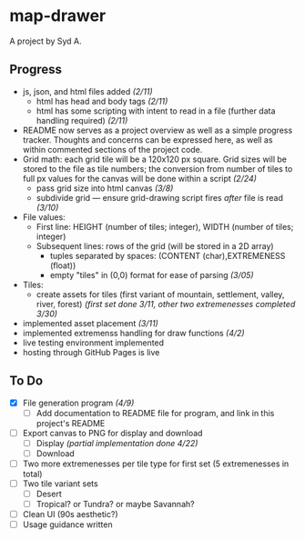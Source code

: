 # map-drawer

A project by Syd A.

## Progress

- js, json, and html files added *(2/11)*
  - html has head and body tags *(2/11)*
  - html has some scripting with intent to read in a file (further data handling required) *(2/11)*
- README now serves as a project overview as well as a simple progress tracker. Thoughts and concerns can be expressed here, as well as within commented sections of the project code.
- Grid math: each grid tile will be a 120x120 px square. Grid sizes will be stored to the file as tile numbers; the conversion from number of tiles to full px values for the canvas will be done within a script *(2/24)*
  - pass grid size into html canvas *(3/8)*
  - subdivide grid — ensure grid-drawing script fires *after* file is read *(3/10)*
- File values:
  - First line: HEIGHT (number of tiles; integer), WIDTH (number of tiles; integer)
  - Subsequent lines: rows of the grid (will be stored in a 2D array)
    - tuples separated by spaces: (CONTENT (char),EXTREMENESS (float)) 
    - empty "tiles" in (0,0) format for ease of parsing *(3/05)*
- Tiles:
  - create assets for tiles (first variant of mountain, settlement, valley, river, forest) *(first set done 3/11, other two extremenesses completed 3/30)*
- implemented asset placement *(3/11)*
- implemented extremenss handling for draw functions *(4/2)*
- live testing environment implemented
- hosting through GitHub Pages is live

## To Do
- [x] File generation program *(4/9)*
  - [ ] Add documentation to README file for program, and link in this project's README
- [ ] Export canvas to PNG for display and download
  - [ ] Display *(partial implementation done 4/22)*
  - [ ] Download
- [ ] Two more extremenesses per tile type for first set (5 extremenesses in total)
- [ ] Two tile variant sets
    - [ ] Desert
    - [ ] Tropical? or Tundra? or maybe Savannah?
- [ ] Clean UI (90s aesthetic?)
- [ ] Usage guidance written
